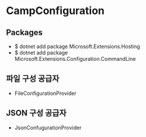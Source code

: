 # CampConfiguration


## Packages

* $ dotnet add package Microsoft.Extensions.Hosting
* $ dotnet add package Microsoft.Extensions.Configuration.CommandLine


## 파일 구성 공급자

* FileConfigurationProvider

## JSON 구성 공급자

* JsonConfugurationProvider
